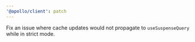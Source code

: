 ```yaml
---
'@apollo/client': patch
---
```


Fix an issue where cache updates would not propagate to `useSuspenseQuery` while in strict mode.
